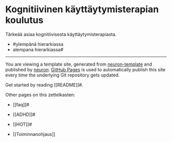 # Kognitiivinen käyttäytymisterapian koulutus

Tärkeää asiaa kognitiivisesta käyttäytymisterapiasta.

- #ylempänä hierarkiassa
- alempana hierarkiassa#


---

You are viewing a template site, generated from [neuron-template](https://github.com/srid/neuron-template) and published by [neuron](https://neuron.zettel.page/). [GitHub Pages](https://pages.github.com/) is used to automatically publish this site every time the underlying Git repository gets updated.

Get started by reading [[README]]#.

Other pages on this zettelkasten:

- [[faq]]#
 
- [[ADHD]]#
- [[HOT]]#
- [[Toiminnanohjaus]]
